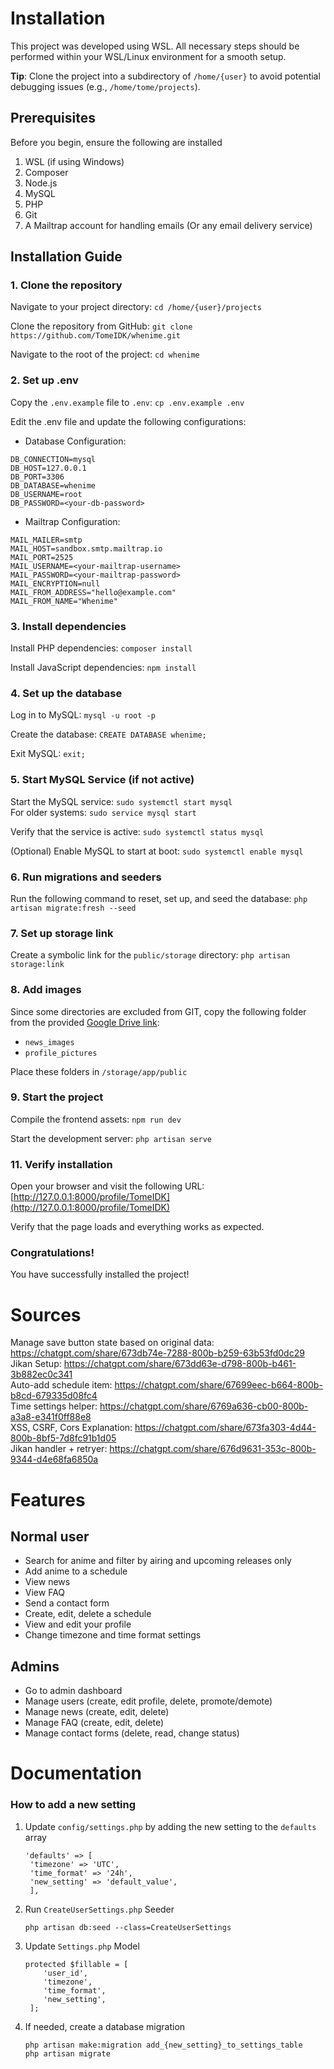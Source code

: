 # Installation
This project was developed using WSL. All necessary steps should be performed within your WSL/Linux environment for a smooth setup.  

**Tip**: Clone the project into a subdirectory of `/home/{user}` to avoid potential debugging issues (e.g., `/home/tome/projects`).

## Prerequisites
Before you begin, ensure the following are installed
1. WSL (if using Windows)
2. Composer
3. Node.js
4. MySQL
5. PHP
6. Git
7. A Mailtrap account for handling emails (Or any email delivery service)

## Installation Guide
### 1. Clone the repository
Navigate to your project directory: `cd /home/{user}/projects`

Clone the repository from GitHub: `git clone https://github.com/TomeIDK/whenime.git`

Navigate to the root of the project: `cd whenime`

### 2. Set up .env
Copy the `.env.example` file to `.env`: `cp .env.example .env`

Edit the .env file and update the following configurations:
- Database Configuration:
 ```
DB_CONNECTION=mysql
DB_HOST=127.0.0.1
DB_PORT=3306
DB_DATABASE=whenime
DB_USERNAME=root
DB_PASSWORD=<your-db-password>
```
- Mailtrap Configuration:
 ```
MAIL_MAILER=smtp
MAIL_HOST=sandbox.smtp.mailtrap.io
MAIL_PORT=2525
MAIL_USERNAME=<your-mailtrap-username>
MAIL_PASSWORD=<your-mailtrap-password>
MAIL_ENCRYPTION=null
MAIL_FROM_ADDRESS="hello@example.com"
MAIL_FROM_NAME="Whenime"
```
### 3. Install dependencies
Install PHP dependencies: `composer install`

Install JavaScript dependencies: `npm install`

### 4. Set up the database
Log in to MySQL: `mysql -u root -p`

Create the database: `CREATE DATABASE whenime;`

Exit MySQL: `exit;`

### 5. Start MySQL Service (if not active)
Start the MySQL service: `sudo systemctl start mysql`  
For older systems: `sudo service mysql start`

Verify that the service is active: `sudo systemctl status mysql`

(Optional) Enable MySQL to start at boot: `sudo systemctl enable mysql`

### 6. Run migrations and seeders
Run the following command to reset, set up, and seed the database: `php artisan migrate:fresh --seed`

### 7. Set up storage link
Create a symbolic link for the `public/storage` directory: `php artisan storage:link`

### 8. Add images
Since some directories are excluded from GIT, copy the following folder from the provided [Google Drive link](https://drive.google.com/drive/folders/1nIdL8oa2bCJejK4eanWbPxFotmmzWcr5?usp=sharing):  
- `news_images`
- `profile_pictures`

Place these folders in `/storage/app/public`

### 9. Start the project
Compile the frontend assets: `npm run dev`

Start the development server: `php artisan serve`

### 11. Verify installation
Open your browser and visit the following URL: [http://127.0.0.1:8000/profile/TomeIDK](http://127.0.0.1:8000/profile/TomeIDK)

Verify that the page loads and everything works as expected.

### Congratulations!
You have successfully installed the project!

# Sources
Manage save button state based on original data: https://chatgpt.com/share/673db74e-7288-800b-b259-63b53fd0dc29  
Jikan Setup: https://chatgpt.com/share/673dd63e-d798-800b-b461-3b882ec0c341  
Auto-add schedule item: https://chatgpt.com/share/67699eec-b664-800b-b8cd-679335d08fc4  
Time settings helper: https://chatgpt.com/share/6769a636-cb00-800b-a3a8-e341f0ff88e8  
XSS, CSRF, Cors Explanation: https://chatgpt.com/share/673fa303-4d44-800b-8bf5-7d8fc91b1d05  
Jikan handler + retryer: https://chatgpt.com/share/676d9631-353c-800b-9344-d4e68fa6850a  

# Features
## Normal user
- Search for anime and filter by airing and upcoming releases only
- Add anime to a schedule
- View news
- View FAQ
- Send a contact form
- Create, edit, delete a schedule
- View and edit your profile
- Change timezone and time format settings

## Admins
- Go to admin dashboard
- Manage users (create, edit profile, delete, promote/demote)
- Manage news (create, edit, delete)
- Manage FAQ (create, edit, delete)
- Manage contact forms (delete, read, change status)


# Documentation

### How to add a new setting
1. Update `config/settings.php` by adding the new setting to the `defaults` array
   ```  
   'defaults' => [
    'timezone' => 'UTC',
    'time_format' => '24h',
    'new_setting' => 'default_value',
    ],  
    ```
2. Run `CreateUserSettings.php` Seeder  
    ```
   php artisan db:seed --class=CreateUserSettings
    ```
3. Update `Settings.php` Model
   ```
   protected $fillable = [
       'user_id', 
       'timezone', 
       'time_format',
       'new_setting',
    ];
   ```
4. If needed, create a database migration
   ```
   php artisan make:migration add_{new_setting}_to_settings_table
   php artisan migrate
   ```
